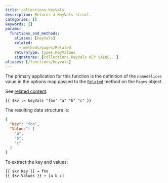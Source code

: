 ```yaml
---
title: collections.KeyVals
description: Returns a KeyVals struct.
categories: []
keywords: []
params:
  functions_and_methods:
    aliases: [keyVals]
    related:
      - methods/pages/Related
    returnType: types.KeyValues
    signatures: [collections.KeyVals KEY VALUE...]
aliases: [/functions/keyvals]
---
```


The primary application for this function is the definition of the `namedSlices` value in the options map passed to the [`Related`] method on the `Pages` object.

[`Related`]: /methods/pages/related/

See [related content](/content-management/related-content/).

```go-html-template
{{ $kv := keyVals "foo" "a" "b" "c" }}
```

The resulting data structure is:

```json
{
  "Key": "foo",
  "Values": [
    "a",
    "b",
    "c"
  ]
}
```

To extract the key and values:

```go-html-template
{{ $kv.Key }} → foo
{{ $kv.Values }} → [a b c]
```
